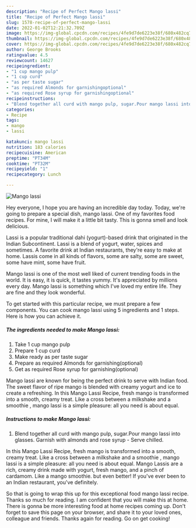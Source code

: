 ```yaml
---
description: "Recipe of Perfect Mango lassi"
title: "Recipe of Perfect Mango lassi"
slug: 1578-recipe-of-perfect-mango-lassi
date: 2022-01-02T12:21:32.709Z
image: https://img-global.cpcdn.com/recipes/4fe9d7de6223e38f/680x482cq70/mango-lassi-recipe-main-photo.jpg
thumbnail: https://img-global.cpcdn.com/recipes/4fe9d7de6223e38f/680x482cq70/mango-lassi-recipe-main-photo.jpg
cover: https://img-global.cpcdn.com/recipes/4fe9d7de6223e38f/680x482cq70/mango-lassi-recipe-main-photo.jpg
author: George Brooks
ratingvalue: 4.5
reviewcount: 14627
recipeingredient:
- "1 cup mango pulp"
- "1 cup curd"
- "as per taste sugar"
- "as required Almonds for garnishingoptional"
- "as required Rose syrup for garnishingoptional"
recipeinstructions:
- "Blend together all curd with mango pulp, sugar.Pour mango lassi into glasses. Garnish with almonds and rose syrup  Serve chilled."
categories:
- Recipe
tags:
- mango
- lassi

katakunci: mango lassi 
nutrition: 183 calories
recipecuisine: American
preptime: "PT34M"
cooktime: "PT32M"
recipeyield: "1"
recipecategory: Lunch

---
```



![Mango lassi](https://img-global.cpcdn.com/recipes/4fe9d7de6223e38f/680x482cq70/mango-lassi-recipe-main-photo.jpg)

Hey everyone, I hope you are having an incredible day today. Today, we're going to prepare a special dish, mango lassi. One of my favorites food recipes. For mine, I will make it a little bit tasty. This is gonna smell and look delicious.

Lassi is a popular traditional dahi (yogurt)-based drink that originated in the Indian Subcontinent. Lassi is a blend of yogurt, water, spices and sometimes. A favorite drink at Indian restaurants, they&#39;re easy to make at home. Lassis come in all kinds of flavors, some are salty, some are sweet, some have mint, some have fruit.

Mango lassi is one of the most well liked of current trending foods in the world. It is easy, it is quick, it tastes yummy. It's appreciated by millions every day. Mango lassi is something which I've loved my entire life. They are fine and they look wonderful.


To get started with this particular recipe, we must prepare a few components. You can cook mango lassi using 5 ingredients and 1 steps. Here is how you can achieve it.

<!--inarticleads1-->

##### The ingredients needed to make Mango lassi:

1. Take 1 cup mango pulp
1. Prepare 1 cup curd
1. Make ready as per taste sugar
1. Prepare as required Almonds for garnishing(optional)
1. Get as required Rose syrup for garnishing(optional)


Mango lassi are known for being the perfect drink to serve with Indian food. The sweet flavor of ripe mango is blended with creamy yogurt and ice to create a refreshing. In this Mango Lassi Recipe, fresh mango is transformed into a smooth, creamy treat. Like a cross between a milkshake and a smoothie , mango lassi is a simple pleasure: all you need is about equal. 

<!--inarticleads2-->

##### Instructions to make Mango lassi:

1. Blend together all curd with mango pulp, sugar.Pour mango lassi into glasses. Garnish with almonds and rose syrup  - Serve chilled.


In this Mango Lassi Recipe, fresh mango is transformed into a smooth, creamy treat. Like a cross between a milkshake and a smoothie , mango lassi is a simple pleasure: all you need is about equal. Mango Lassis are a rich, creamy drink made with yogurt, fresh mango, and a pinch of cardamom. Like a mango smoothie. but even better! If you&#39;ve ever been to an Indian restaurant, you&#39;ve definitely. 

So that is going to wrap this up for this exceptional food mango lassi recipe. Thanks so much for reading. I am confident that you will make this at home. There is gonna be more interesting food at home recipes coming up. Don't forget to save this page on your browser, and share it to your loved ones, colleague and friends. Thanks again for reading. Go on get cooking!
